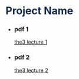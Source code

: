 <!-- <!DOCTYPE html> -->
<html>
<head>
    <meta charset="UTF-8" />
    <link rel="stylesheet" href="styling.css">
    <title>groupname: Project</title>
    <meta property="og:title" content="Team2: Project Name">
    <meta property="og:site_name" content="Team2: Project Name">
    <meta property="twitter:title" content="Team2: Project Namw">
</head>
<body>
    <h1 style="color: rgba(24, 44, 76, 1);">Project Name</h1>
    <div>
        <ul id="pdfs:">
            <li>
                <h3> pdf 1 </h3>
                <a href="the3_lecture_01.pdf" target="_blank"> the3 lecture 1</a>
            </li>
            <li>
                <h3> pdf 2 </h3>
                <a href="the3_lecture_02.pdf" target="_blank"> the3 lecture 2</a>
            </li>
        </ul>
    </div>
</body>
</html>
